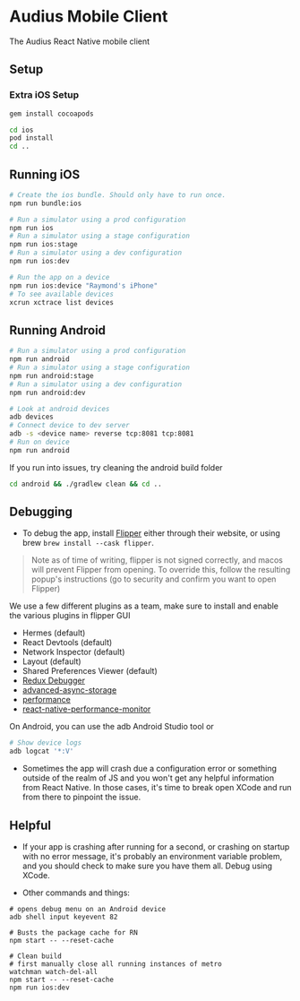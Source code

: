 # Audius Mobile Client

The Audius React Native mobile client

## Setup

### Extra iOS Setup

```bash
gem install cocoapods

cd ios
pod install
cd ..
```

## Running iOS

```bash
# Create the ios bundle. Should only have to run once.
npm run bundle:ios

# Run a simulator using a prod configuration
npm run ios
# Run a simulator using a stage configuration
npm run ios:stage
# Run a simulator using a dev configuration
npm run ios:dev

# Run the app on a device
npm run ios:device "Raymond's iPhone"
# To see available devices
xcrun xctrace list devices
```

## Running Android

```bash
# Run a simulator using a prod configuration
npm run android
# Run a simulator using a stage configuration
npm run android:stage
# Run a simulator using a dev configuration
npm run android:dev

# Look at android devices
adb devices
# Connect device to dev server
adb -s <device name> reverse tcp:8081 tcp:8081
# Run on device
npm run android
```

If you run into issues, try cleaning the android build folder

```bash
cd android && ./gradlew clean && cd ..
```

## Debugging

- To debug the app, install [Flipper](https://fbflipper.com/) either through their website, or using brew `brew install --cask flipper`.

> Note as of time of writing, flipper is not signed correctly, and macos will prevent Flipper from opening. To override this, follow the resulting popup's instructions (go to security and confirm you want to open Flipper)

We use a few different plugins as a team, make sure to install and enable the various plugins in flipper GUI
- Hermes (default)
- React Devtools (default)
- Network Inspector (default)
- Layout (default)
- Shared Preferences Viewer (default)
- [Redux Debugger](https://github.com/jk-gan/flipper-plugin-redux-debugger)
- [advanced-async-storage](https://github.com/lbaldy/flipper-plugin-async-storage-advanced)
- [performance](https://github.com/oblador/react-native-performance)
- [react-native-performance-monitor](https://github.com/bamlab/react-native-flipper-performance-monitor)


On Android, you can use the adb Android Studio tool or

```bash
# Show device logs
adb logcat '*:V'
```

- Sometimes the app will crash due a configuration error or something outside of the realm of JS and you won't get any helpful information from React Native. In those cases, it's time to break open XCode and run from there to pinpoint the issue.


## Helpful

- If your app is crashing after running for a second, or crashing on startup with no error message, it's probably an environment variable problem, and you should check to make sure you have them all. Debug using XCode.

- Other commands and things:

```
# opens debug menu on an Android device
adb shell input keyevent 82
```

```
# Busts the package cache for RN
npm start -- --reset-cache
```

```
# Clean build
# first manually close all running instances of metro
watchman watch-del-all
npm start -- --reset-cache
npm run ios:dev
```

